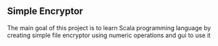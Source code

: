 ## Simple Encryptor

The main goal of this project is to learn Scala programming language by creating simple file encryptor using numeric operations and gui to use it
